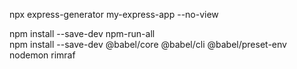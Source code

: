 npx express-generator my-express-app --no-view

npm install --save-dev npm-run-all  
npm install --save-dev @babel/core @babel/cli @babel/preset-env nodemon rimraf